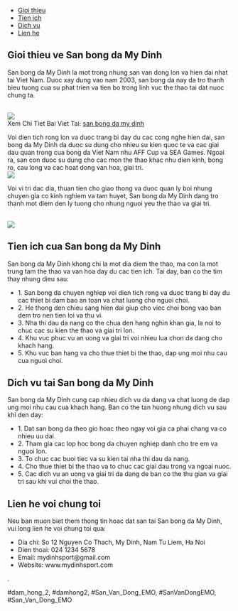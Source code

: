 <nav>
<ul>
<li><a href="#gioithieu">Gioi thieu</a></li>
<li><a href="#tienich">Tien ich</a></li>
<li><a href="#dichvu">Dich vu</a></li>
<li><a href="#lienhe">Lien he</a></li>
</ul>
</nav><main>
<section id="gioithieu">
<h2>Gioi thieu ve San bong da My Dinh</h2>
<p>San bong da My Dinh la mot trong nhung san van dong lon va hien dai nhat tai Viet Nam. Duoc xay dung vao nam 2003, san bong da nay da tro thanh bieu tuong cua su phat trien va tien bo trong linh vuc the thao tai dat nuoc chung ta.</p><br><img src="https://sanbongdepemo.com/wp-content/uploads/2024/12/san-van-dong-thien-truong.png"></br>
Xem Chi Tiet Bai Viet Tai: <a href="https://sanbongdepemo.com/san-van-dong-quoc-gia-my-dinh/">san bong da my dinh</a>
<p>Voi dien tich rong lon va duoc trang bi day du cac cong nghe hien dai, san bong da My Dinh da duoc su dung cho nhieu su kien quoc te va cac giai dau quan trong cua bong da Viet Nam nhu AFF Cup va SEA Games. Ngoai ra, san con duoc su dung cho cac mon the thao khac nhu dien kinh, bong ro, cau long va cac hoat dong van hoa, giai tri.<br><img src="https://sanbongdepemo.com/wp-content/uploads/2024/12/2.png"></br>
<p>Voi vi tri dac dia, thuan tien cho giao thong va duoc quan ly boi nhung chuyen gia co kinh nghiem va tam huyet, San bong da My Dinh dang tro thanh mot diem den ly tuong cho nhung nguoi yeu the thao va giai tri.</p><br><img src="https://sanbongdepemo.com/wp-content/uploads/2024/12/san-van-dong-phu-tho.png"></br>
</section>
<section id="tienich">
<h2>Tien ich cua San bong da My Dinh</h2>
<p>San bong da My Dinh khong chi la mot dia diem the thao, ma con la mot trung tam the thao va van hoa day du cac tien ich. Tai day, ban co the tim thay nhung dieu sau:
<ul>
<li>1. San bong da chuyen nghiep voi dien tich rong va duoc trang bi day du cac thiet bi dam bao an toan va chat luong cho nguoi choi.</li>
<li>2. He thong den chieu sang hien dai giup cho viec choi bong vao ban dem tro nen tien loi va thu vi.</li>
<li>3. Nha thi dau da nang co the chua den hang nghin khan gia, la noi to chuc cac su kien the thao va giai tri lon.</li>
<li>4. Khu vuc phuc vu an uong va giai tri voi nhieu lua chon da dang cho khach hang.</li>
<li>5. Khu vuc ban hang va cho thue thiet bi the thao, dap ung moi nhu cau cua nguoi choi.</li>
</ul>
</section>
<section id="dichvu">
<h2>Dich vu tai San bong da My Dinh</h2>
<p>San bong da My Dinh cung cap nhieu dich vu da dang va chat luong de dap ung moi nhu cau cua khach hang. Ban co the tan huong nhung dich vu sau khi den day:</p>
<ul>
<li>1. Dat san bong da theo gio hoac theo ngay voi gia ca phai chang va co nhieu uu dai.</li>
<li>2. Tham gia cac lop hoc bong da chuyen nghiep danh cho tre em va nguoi lon.</li>
<li>3. To chuc cac buoi tiec va su kien tai nha thi dau da nang.</li>
<li>4. Cho thue thiet bi the thao va to chuc cac giai dau trong va ngoai nuoc.</li>
<li>5. Cac dich vu an uong va giai tri da dang de ban co the thu gian va giai tri sau khi vui choi the thao.</li>
</ul>
</section>
<section id="lienhe">
<h2>Lien he voi chung toi</h2>
<p>Neu ban muon biet them thong tin hoac dat san tai San bong da My Dinh, vui long lien he voi chung toi qua:
<ul>
<li>Dia chi: So 12 Nguyen Co Thach, My Dinh, Nam Tu Liem, Ha Noi</li>
<li>Dien thoai: 024 1234 5678</li>
<li>Email: mydinhsport@gmail.com</li>
<li>Website: www.mydinhsport.com</li>
</ul>
</section>
</main><p>.</p>
#dam_hong_2, #damhong2, #San_Van_Dong_EMO, #SanVanDongEMO, #San_Van_Dong_EMO
